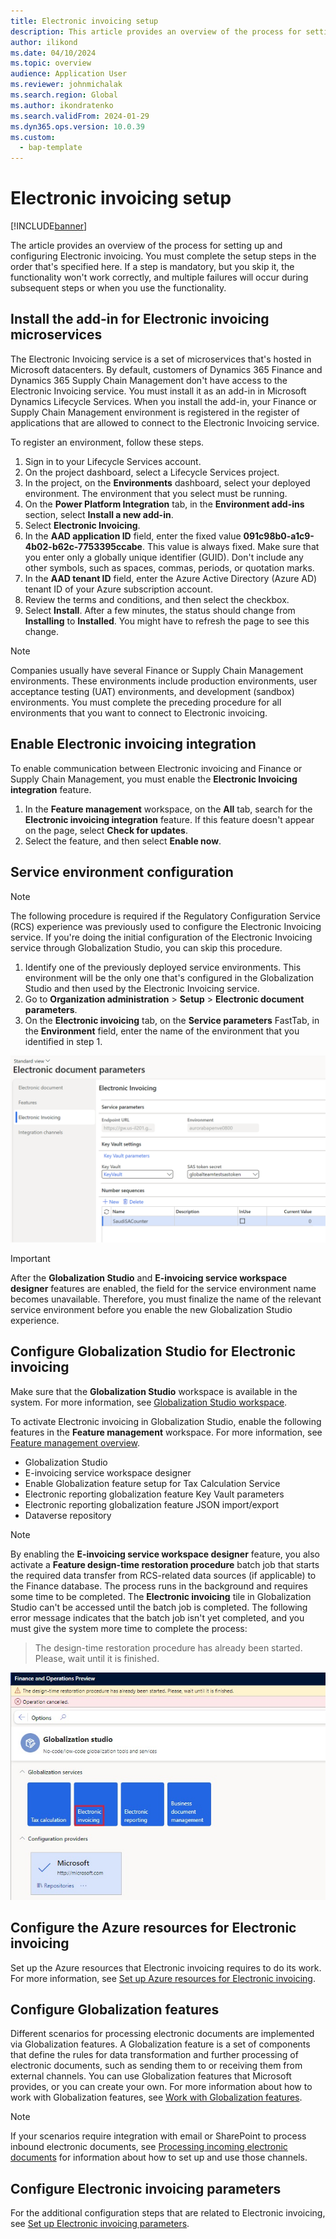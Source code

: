 ```yaml
---
title: Electronic invoicing setup
description: This article provides an overview of the process for setting up and configuring Electronic invoicing.
author: ilikond
ms.date: 04/10/2024
ms.topic: overview
audience: Application User
ms.reviewer: johnmichalak
ms.search.region: Global
ms.author: ikondratenko
ms.search.validFrom: 2024-01-29
ms.dyn365.ops.version: 10.0.39
ms.custom: 
  - bap-template
---
```


# Electronic invoicing setup

[!INCLUDE[banner](../../includes/banner.md)]

The article provides an overview of the process for setting up and configuring Electronic invoicing. You must complete the setup steps in the order that's specified here. If a step is mandatory, but you skip it, the functionality won't work correctly, and multiple failures will occur during subsequent steps or when you use the functionality.

## Install the add-in for Electronic invoicing microservices

The Electronic Invoicing service is a set of microservices that's hosted in Microsoft datacenters. By default, customers of Dynamics 365 Finance and Dynamics 365 Supply Chain Management don't have access to the Electronic Invoicing service. You must install it as an add-in in Microsoft Dynamics Lifecycle Services. When you install the add-in, your Finance or Supply Chain Management environment is registered in the register of applications that are allowed to connect to the Electronic Invoicing service.

To register an environment, follow these steps.

1. Sign in to your Lifecycle Services account.
1. On the project dashboard, select a Lifecycle Services project.
1. In the project, on the **Environments** dashboard, select your deployed environment. The environment that you select must be running.
1. On the **Power Platform Integration** tab, in the **Environment add-ins** section, select **Install a new add-in**.
1. Select **Electronic Invoicing**.
1. In the **AAD application ID** field, enter the fixed value **091c98b0-a1c9-4b02-b62c-7753395ccabe**. This value is always fixed. Make sure that you enter only a globally unique identifier (GUID). Don't include any other symbols, such as spaces, commas, periods, or quotation marks.
1. In the **AAD tenant ID** field, enter the Azure Active Directory (Azure AD) tenant ID of your Azure subscription account.
1. Review the terms and conditions, and then select the checkbox.
1. Select **Install**. After a few minutes, the status should change from **Installing** to **Installed**. You might have to refresh the page to see this change.

> [!NOTE]
> Companies usually have several Finance or Supply Chain Management environments. These environments include production environments, user acceptance testing (UAT) environments, and development (sandbox) environments. You must complete the preceding procedure for all environments that you want to connect to Electronic invoicing.

## Enable Electronic invoicing integration

To enable communication between Electronic invoicing and Finance or Supply Chain Management, you must enable the **Electronic Invoicing integration** feature.

1. In the **Feature management** workspace, on the **All** tab, search for the **Electronic invoicing integration** feature. If this feature doesn't appear on the page, select **Check for updates**.
2. Select the feature, and then select **Enable now**.

## Service environment configuration

> [!NOTE]
> The following procedure is required if the Regulatory Configuration Service (RCS) experience was previously used to configure the Electronic Invoicing service. If you're doing the initial configuration of the Electronic Invoicing service through Globalization Studio, you can skip this procedure.

1. Identify one of the previously deployed service environments. This environment will be the only one that's configured in the Globalization Studio and then used by the Electronic Invoicing service.
2. Go to **Organization administration** \> **Setup** \> **Electronic document parameters**.
3. On the **Electronic invoicing** tab, on the **Service parameters** FastTab, in the **Environment** field, enter the name of the environment that you identified in step 1.

![Screenshot that shows the Environment field for a service environment unavailable on the Electronic document parameters page.](../media/eInvoicing_service_environment_setup.png)

> [!IMPORTANT]
> After the **Globalization Studio** and **E-invoicing service workspace designer** features are enabled, the field for the service environment name becomes unavailable. Therefore, you must finalize the name of the relevant service environment before you enable the new Globalization Studio experience.

## Configure Globalization Studio for Electronic invoicing

Make sure that the **Globalization Studio** workspace is available in the system. For more information, see [Globalization Studio workspace](workspace/merge-rcs-to-gsw.md).

To activate Electronic invoicing in Globalization Studio, enable the following features in the **Feature management** workspace. For more information, see [Feature management overview](../../../fin-ops-core/fin-ops/get-started/feature-management/feature-management-overview.md).

- Globalization Studio
- E-invoicing service workspace designer
- Enable Globalization feature setup for Tax Calculation Service
- Electronic reporting globalization feature Key Vault parameters
- Electronic reporting globalization feature JSON import/export
- Dataverse repository

> [!NOTE]
> By enabling the **E-invoicing service workspace designer** feature, you also activate a **Feature design-time restoration procedure** batch job that starts the required data transfer from RCS-related data sources (if applicable) to the Finance database. The process runs in the background and requires some time to be completed. The **Electronic invoicing** tile in Globalization Studio can't be accessed until the batch job is completed. The following error message indicates that the batch job isn't yet completed, and you must give the system more time to complete the process:

> The design-time restoration procedure has already been started. Please, wait until it is finished.

![Screenshot that shows that the Electronic invoicing tile is unavailable.](../media/EinvTileGS.jpg)

## Configure the Azure resources for Electronic invoicing

Set up the Azure resources that Electronic invoicing requires to do its work. For more information, see [Set up Azure resources for Electronic invoicing](e-invoicing-set-up-azure-resources.md).

## Configure Globalization features

Different scenarios for processing electronic documents are implemented via Globalization features. A Globalization feature is a set of components that define the rules for data transformation and further processing of electronic documents, such as sending them to or receiving them from external channels. You can use Globalization features that Microsoft provides, or you can create your own. For more information about how to work with Globalization features, see [Work with Globalization features](gs-e-invoicing-working-globalization-features.md).

> [!NOTE]
> If your scenarios require integration with email or SharePoint to process inbound electronic documents, see [Processing incoming electronic documents](e-invoicing-process-incoming-electronic-documents.md) for information about how to set up and use those channels.

## Configure Electronic invoicing parameters

For the additional configuration steps that are related to Electronic invoicing, see [Set up Electronic invoicing parameters](gs-e-invoicing-set-up-parameters.md).
